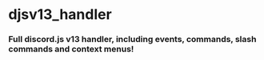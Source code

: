 # djsv13_handler

### Full discord.js v13 handler, including events, commands, slash commands and context menus! 
